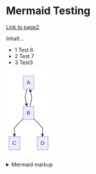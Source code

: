 # Mermaid Testing

[Link to page2](./page2.md).

Inhalt...
* 1 Test 6
* 2 Test 7
* 3 Test3

<!-- generated by mermaid compile action - START -->
![~mermaid diagram 1~](/./docs/assets/images/docs_index-md-1.png)
<details>
  <summary>Mermaid markup</summary>

```mermaid
graph TD;
    A-->B;
    B-->C;
    B-->A;
    B-->D;
```

</details>
<!-- generated by mermaid compile action - END -->
